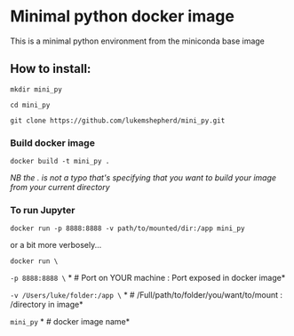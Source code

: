 # Minimal python docker image

This is a minimal python environment from the miniconda base image

## How to install:

`mkdir mini_py`

`cd mini_py`

`git clone https://github.com/lukemshepherd/mini_py.git`

### Build docker image
`docker build -t mini_py .`

*NB the . is not a typo that's specifying that you want to build your image from your current directory* 

### To run Jupyter
`docker run -p 8888:8888 -v path/to/mounted/dir:/app mini_py`

or a bit more verbosely...


`docker run \`

`-p 8888:8888 \` * # Port on YOUR machine : Port exposed in docker image*
     
`-v /Users/luke/folder:/app \` * # /Full/path/to/folder/you/want/to/mount : /directory in image*
      
`mini_py` * # docker image name*
